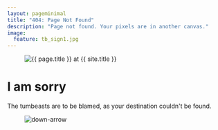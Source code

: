 ```yaml
---
layout: pageminimal
title: "404: Page Not Found"
description: "Page not found. Your pixels are in another canvas."
image:
  feature: tb_sign1.jpg
---  
```

<figure>
<img src="{{ site.url }}/images/tb_sign1.jpg" alt="{{ page.title }} at {{ site.title }}">
</figure>
<div class="text-center">
<h1>I am sorry</h1>
<p>The tumbeasts are to be blamed, as your destination couldn't be found.</p>
</div>
<figure>
<img src="{{ site.url }}/images/bg-arrow.png" alt="down-arrow">
</figure>